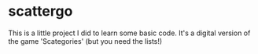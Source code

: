 # scattergo
This is a little project I did to learn some basic code. 
It's a digital version of the game 'Scategories' (but you need the lists!)
